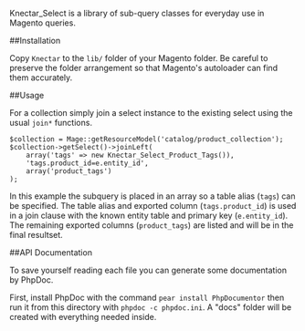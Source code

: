 Knectar_Select is a library of sub-query classes for everyday use in Magento queries.

##Installation

Copy `Knectar` to the `lib/` folder of your Magento folder. 
Be careful to preserve the folder arrangement so that Magento's autoloader can find them accurately.

##Usage

For a collection simply join a select instance to the existing select using 
the usual `join*` functions.

    $collection = Mage::getResourceModel('catalog/product_collection');
    $collection->getSelect()->joinLeft(
        array('tags' => new Knectar_Select_Product_Tags()),
        'tags.product_id=e.entity_id',
        array('product_tags')
    );

In this example the subquery is placed in an array so a table alias (`tags`) can be specified.
The table alias and exported column (`tags.product_id`) is used in a join clause with the known entity table and primary key (`e.entity_id`).
The remaining exported columns (`product_tags`) are listed and will be in the final resultset.

##API Documentation

To save yourself reading each file you can generate some documentation by PhpDoc.

First, install PhpDoc with the command `pear install PhpDocumentor` then run it from this directory with `phpdoc -c phpdoc.ini`.
A "docs" folder will be created with everything needed inside.
